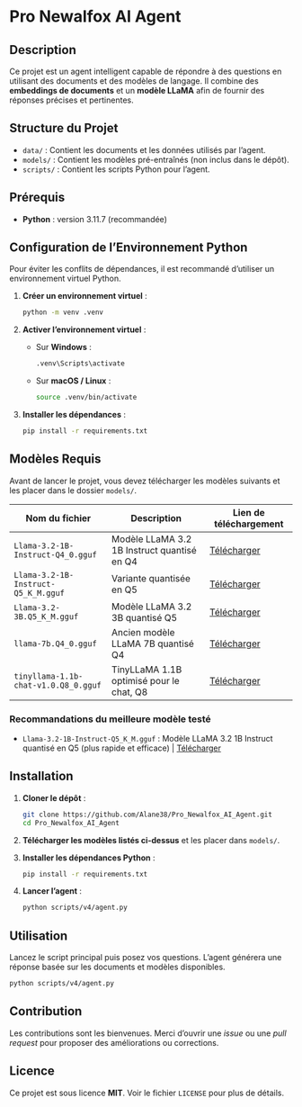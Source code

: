# Pro Newalfox AI Agent

## Description

Ce projet est un agent intelligent capable de répondre à des questions en utilisant des documents et des modèles de langage.
Il combine des **embeddings de documents** et un **modèle LLaMA** afin de fournir des réponses précises et pertinentes.

## Structure du Projet

* `data/` : Contient les documents et les données utilisés par l’agent.
* `models/` : Contient les modèles pré-entraînés (non inclus dans le dépôt).
* `scripts/` : Contient les scripts Python pour l’agent.

## Prérequis

* **Python** : version 3.11.7 (recommandée)

## Configuration de l’Environnement Python

Pour éviter les conflits de dépendances, il est recommandé d’utiliser un environnement virtuel Python.

1. **Créer un environnement virtuel** :

   ```sh
   python -m venv .venv
   ```

2. **Activer l’environnement virtuel** :

   * Sur **Windows** :

     ```sh
     .venv\Scripts\activate
     ```
   * Sur **macOS / Linux** :

     ```sh
     source .venv/bin/activate
     ```

3. **Installer les dépendances** :

   ```sh
   pip install -r requirements.txt
   ```

## Modèles Requis

Avant de lancer le projet, vous devez télécharger les modèles suivants et les placer dans le dossier `models/`.

| Nom du fichier                       | Description                                 | Lien de téléchargement |
| ------------------------------------ | ------------------------------------------- | ---------------------- |
| `Llama-3.2-1B-Instruct-Q4_0.gguf`    | Modèle LLaMA 3.2 1B Instruct quantisé en Q4 | [Télécharger](https://huggingface.co/bartowski/Llama-3.2-1B-Instruct-GGUF/resolve/main/Llama-3.2-1B-Instruct-Q4_0_4_4.gguf?download=true)       |
| `Llama-3.2-1B-Instruct-Q5_K_M.gguf`  | Variante quantisée en Q5                    | [Télécharger](https://huggingface.co/bartowski/Llama-3.2-1B-Instruct-GGUF/resolve/main/Llama-3.2-1B-Instruct-Q5_K_M.gguf?download=true)       |
| `Llama-3.2-3B.Q5_K_M.gguf`           | Modèle LLaMA 3.2 3B quantisé Q5             | [Télécharger](https://huggingface.co/QuantFactory/Llama-3.2-3B-GGUF/resolve/main/Llama-3.2-3B.Q5_K_M.gguf?download=true)       |
| `llama-7b.Q4_0.gguf`                 | Ancien modèle LLaMA 7B quantisé Q4          | [Télécharger](https://huggingface.co/TheBloke/LLaMA-7b-GGUF/resolve/main/llama-7b.Q4_0.gguf?download=true)       |
| `tinyllama-1.1b-chat-v1.0.Q8_0.gguf` | TinyLLaMA 1.1B optimisé pour le chat, Q8    | [Télécharger](https://huggingface.co/TheBloke/TinyLlama-1.1B-Chat-v1.0-GGUF/resolve/main/tinyllama-1.1b-chat-v1.0.Q8_0.gguf?download=true)       |

### Recommandations du meilleure modèle testé

- `Llama-3.2-1B-Instruct-Q5_K_M.gguf` : Modèle LLaMA 3.2 1B Instruct quantisé en Q5 (plus rapide et efficace) | [Télécharger](https://huggingface.co/bartowski/Llama-3.2-1B-Instruct-GGUF/resolve/main/Llama-3.2-1B-Instruct-Q5_K_M.gguf?download=true)

## Installation

1. **Cloner le dépôt** :

   ```sh
   git clone https://github.com/Alane38/Pro_Newalfox_AI_Agent.git
   cd Pro_Newalfox_AI_Agent
   ```

2. **Télécharger les modèles listés ci-dessus** et les placer dans `models/`.

3. **Installer les dépendances Python** :

   ```sh
   pip install -r requirements.txt
   ```

4. **Lancer l’agent** :

   ```sh
   python scripts/v4/agent.py
   ```

## Utilisation

Lancez le script principal puis posez vos questions.
L’agent générera une réponse basée sur les documents et modèles disponibles.

```sh
python scripts/v4/agent.py
```

## Contribution

Les contributions sont les bienvenues.
Merci d’ouvrir une *issue* ou une *pull request* pour proposer des améliorations ou corrections.

## Licence

Ce projet est sous licence **MIT**.
Voir le fichier `LICENSE` pour plus de détails.